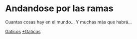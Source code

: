 # Andandose por las ramas

Cuantas cosas hay en el mundo...
Y muchas más que habrá...

[Gaticos](./img/gaticos.png)
[+Gaticos](./img/gaticos1.png)
